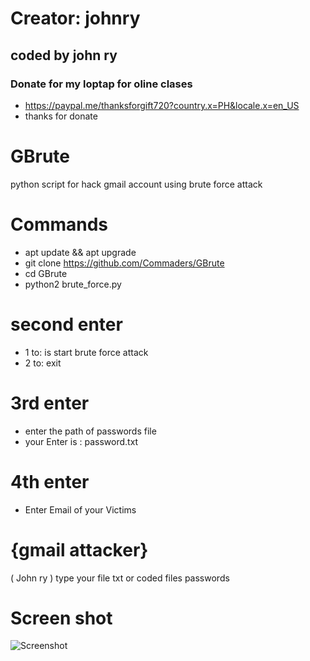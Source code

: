 # Creator: johnry
## coded by john ry

### Donate for my loptap for oline clases
- https://paypal.me/thanksforgift720?country.x=PH&locale.x=en_US
- thanks for donate
# GBrute
python script for hack gmail account 
using brute force attack

# Commands
- apt update && apt upgrade
- git clone https://github.com/Commaders/GBrute
- cd GBrute 
- python2 brute_force.py 

# second enter 
- 1 to: is start brute force attack
- 2 to: exit
# 3rd enter
- enter the path of passwords file
- your Enter is : password.txt
# 4th enter
- Enter Email of your Victims


# {gmail attacker}
   (  John ry   )
   type your file txt
   or coded files passwords

# Screen shot
![Screenshot](https://user-images.githubusercontent.com/92375418/140040772-0e54b0d3-0dc9-46d1-854a-23ad47cf7ecd.png)

